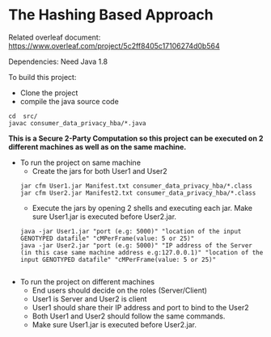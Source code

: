 # The Hashing Based Approach


Related overleaf document:
https://www.overleaf.com/project/5c2ff8405c17106274d0b564

Dependencies: Need Java 1.8

To build this project:

* Clone the project
* compile the java source code
```
cd  src/
javac consumer_data_privacy_hba/*.java
```

**This is a Secure 2-Party Computation so this project can be executed on 2 different machines as well as on the same machine.**

* To run the project on same machine 
	* Create the jars for both User1 and User2 
	```
	jar cfm User1.jar Manifest.txt consumer_data_privacy_hba/*.class
	jar cfm User2.jar Manifest2.txt consumer_data_privacy_hba/*.class
	```
	* Execute the jars by opening 2 shells and executing each jar. 
	Make sure User1.jar is executed before User2.jar.
	``` 	
	java -jar User1.jar "port (e.g: 5000)" "location of the input GENOTYPED datafile" "cMPerFrame(value: 5 or 25)"
	java -jar User2.jar "port (e.g: 5000)" "IP address of the Server (in this case same machine address e.g:127.0.0.1)" "location of the input GENOTYPED datafile" "cMPerFrame(value: 5 or 25)"


* To run the project on different machines
	* End users should decide on the roles (Server/Client)
	* User1 is Server and User2 is client
	* User1 should share their IP address and port to bind to the User2
	* Both User1 and User2 should follow the same commands.
	* Make sure User1.jar is executed before User2.jar.
